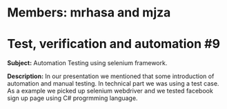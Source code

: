 # Members: mrhasa and mjza
# Test, verification and automation #9

****Subject:**** Automation Testing using selenium framework.

**Description:** In our presentation we mentioned that some introduction of automation and manual testing. In technical part we was using a test case. As a example we picked up selenium webdriver and we tested facebook sign up page using C# progrmming language. 